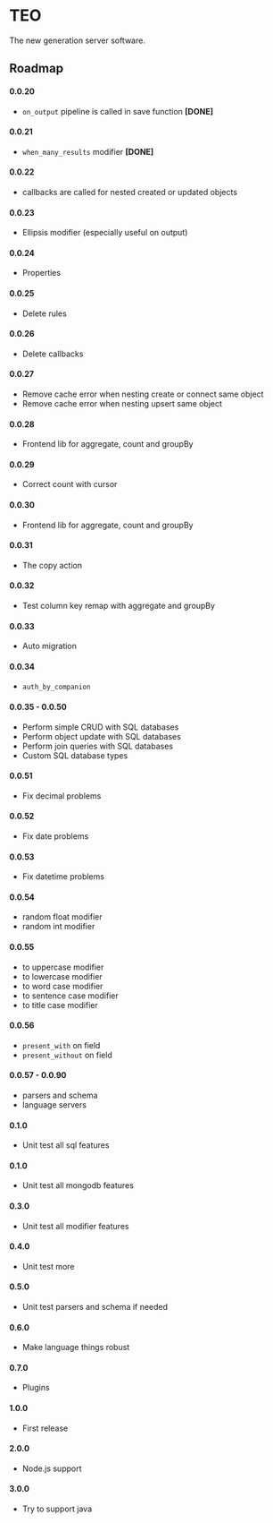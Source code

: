 TEO
===
The new generation server software.

## Roadmap

#### 0.0.20
- `on_output` pipeline is called in save function **[DONE]**

#### 0.0.21
- `when_many_results` modifier **[DONE]**

#### 0.0.22
- callbacks are called for nested created or updated objects

#### 0.0.23
- Ellipsis modifier (especially useful on output)

#### 0.0.24
- Properties

#### 0.0.25
- Delete rules

#### 0.0.26
- Delete callbacks

#### 0.0.27
- Remove cache error when nesting create or connect same object
- Remove cache error when nesting upsert same object

#### 0.0.28
- Frontend lib for aggregate, count and groupBy

#### 0.0.29
- Correct count with cursor

#### 0.0.30
- Frontend lib for aggregate, count and groupBy

#### 0.0.31
- The copy action

#### 0.0.32
- Test column key remap with aggregate and groupBy

#### 0.0.33
- Auto migration

#### 0.0.34
- `auth_by_companion`

#### 0.0.35 - 0.0.50
- Perform simple CRUD with SQL databases
- Perform object update with SQL databases
- Perform join queries with SQL databases
- Custom SQL database types

#### 0.0.51
- Fix decimal problems

#### 0.0.52
- Fix date problems

#### 0.0.53
- Fix datetime problems

#### 0.0.54
- random float modifier
- random int modifier

#### 0.0.55
- to uppercase modifier
- to lowercase modifier
- to word case modifier
- to sentence case modifier
- to title case modifier

#### 0.0.56
- `present_with` on field
- `present_without` on field

#### 0.0.57 - 0.0.90
- parsers and schema
- language servers

#### 0.1.0
- Unit test all sql features

#### 0.1.0
- Unit test all mongodb features

#### 0.3.0
- Unit test all modifier features

#### 0.4.0
- Unit test more

#### 0.5.0
- Unit test parsers and schema if needed

#### 0.6.0
- Make language things robust

#### 0.7.0
- Plugins

#### 1.0.0
- First release

#### 2.0.0
- Node.js support

#### 3.0.0
- Try to support java

